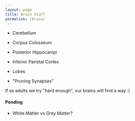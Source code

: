 ```yaml
---
layout: page
title: Brain Stuff
permalink: /brain/
---
```


- Cerebellum
- Corpus Colosseum
- Posterior Hippocampi
- Inferior Parietal Cortex
- Lobes

- "Pruning Synapses"

If as adults we try "hard enough", our brains will find a way :)

#### Pending

- White Matter vs Grey Matter?